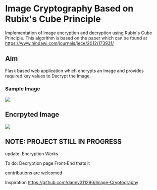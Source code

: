 # Image Cryptography Based on Rubix's Cube Principle

Implementation of image encryption and decryption using Rubix's Cube Principle. This algorithm is based on 
the paper which can be found at https://www.hindawi.com/journals/jece/2012/173931/

## Aim
Flask based web application which encrypts an Image and provides required key values to Decrypt the Image.

### Sample Image
![](https://github.com/sethupavan12/Turing-Image-Machine/blob/master/decrypted_images/pic3.png)

## Encrpyted Image
![](https://github.com/sethupavan12/Turing-Image-Machine/blob/master/encrypted_images/pic3.png)

## NOTE: PROJECT STILL IN PROGRESS
update: Encryption Works

To do:
Decryption page
Front-End 
thats it

contributions are welcomed

Inspiration https://github.com/danny311296/Image-Cryptography


